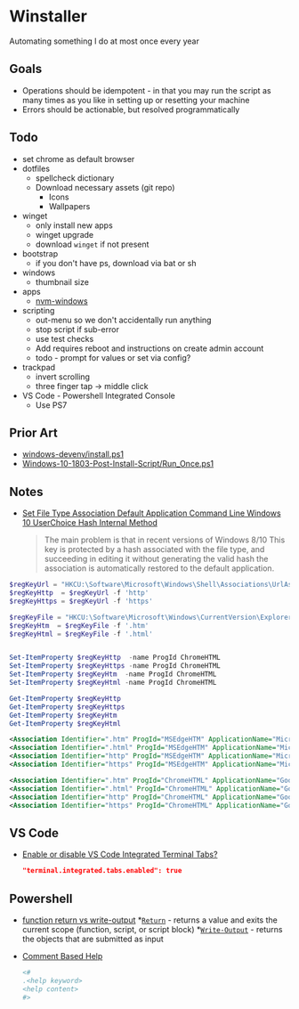# Winstaller

Automating something I do at most once every year

## Goals

* Operations should be idempotent - in that you may run the script as many times as you like in setting up or resetting your machine
* Errors should be actionable, but resolved programmatically

## Todo

* set chrome as default browser
* dotfiles
  * spellcheck dictionary
  * Download necessary assets (git repo)
    * Icons
    * Wallpapers
* winget
  * only install new apps
  * winget upgrade
  * download `winget` if not present
* bootstrap
  * if you don't have ps, download via bat or sh
* windows
  * thumbnail size
* apps
  * [nvm-windows](https://github.com/coreybutler/nvm-windows/releases)
* scripting
  * out-menu so we don't accidentally run anything
  * stop script if sub-error
  * use test checks
  * Add requires reboot and instructions on create admin account
  * todo - prompt for values or set via config?
* trackpad
  * invert scrolling
  * three finger tap -> middle click
* VS Code - Powershell Integrated Console
  * Use PS7

## Prior Art

* [windows-devenv/install.ps1](https://github.com/CodingSpiderFox/windows-devenv/blob/master/install.ps1)
* [Windows-10-1803-Post-Install-Script/Run_Once.ps1](https://github.com/Gaz2600/Windows-10-1803-Post-Install-Script/blob/master/Run_Once.ps1)

## Notes

* [Set File Type Association Default Application Command Line Windows 10 UserChoice Hash Internal Method](https://danysys.com/set-file-type-association-default-application-command-line-windows-10-userchoice-hash-internal-method/)

  > The main problem is that in recent versions of Windows 8/10 This key is protected by a hash associated with the file type, and succeeding in editing it without generating the valid hash the association is automatically restored to the default application.

```ps1
$regKeyUrl = "HKCU:\Software\Microsoft\Windows\Shell\Associations\UrlAssociations\{0}\UserChoice"
$regKeyHttp  = $regKeyUrl -f 'http'
$regKeyHttps = $regKeyUrl -f 'https'

$regKeyFile = "HKCU:\Software\Microsoft\Windows\CurrentVersion\Explorer\FileExts\{0}\UserChoice"
$regKeyHtm  = $regKeyFile -f '.htm'
$regKeyHtml = $regKeyFile -f '.html'


Set-ItemProperty $regKeyHttp  -name ProgId ChromeHTML
Set-ItemProperty $regKeyHttps -name ProgId ChromeHTML
Set-ItemProperty $regKeyHtm  -name ProgId ChromeHTML
Set-ItemProperty $regKeyHtml -name ProgId ChromeHTML

Get-ItemProperty $regKeyHttp
Get-ItemProperty $regKeyHttps
Get-ItemProperty $regKeyHtm
Get-ItemProperty $regKeyHtml
```

```xml
<Association Identifier=".htm" ProgId="MSEdgeHTM" ApplicationName="Microsoft Edge" />
<Association Identifier=".html" ProgId="MSEdgeHTM" ApplicationName="Microsoft Edge" />
<Association Identifier="http" ProgId="MSEdgeHTM" ApplicationName="Microsoft Edge" />
<Association Identifier="https" ProgId="MSEdgeHTM" ApplicationName="Microsoft Edge" />

<Association Identifier=".htm" ProgId="ChromeHTML" ApplicationName="Google Chrome" />
<Association Identifier=".html" ProgId="ChromeHTML" ApplicationName="Google Chrome" />
<Association Identifier="http" ProgId="ChromeHTML" ApplicationName="Google Chrome" />
<Association Identifier="https" ProgId="ChromeHTML" ApplicationName="Google Chrome" />
```

## VS Code

* [Enable or disable VS Code Integrated Terminal Tabs?](https://stackoverflow.com/q/40406096/1366033)

  ```json
  "terminal.integrated.tabs.enabled": true
  ```

## Powershell

* [function return vs write-output](https://stackoverflow.com/q/51177881/1366033)
  *[`Return`](https://docs.microsoft.com/en-us/powershell/module/microsoft.powershell.core/about/about_return?view=powershell-7.2) - returns a value and exits the current scope (function, script, or script block)
  *[`Write-Output`](https://docs.microsoft.com/en-us/powershell/module/microsoft.powershell.utility/write-output?view=powershell-7.2) - returns the objects that are submitted as input



* [Comment Based Help](https://docs.microsoft.com/en-us/powershell/module/microsoft.powershell.core/about/about_comment_based_help?view=powershell-7.2)

  ```ps1
  <#
  .<help keyword>
  <help content>
  #>
  ```
